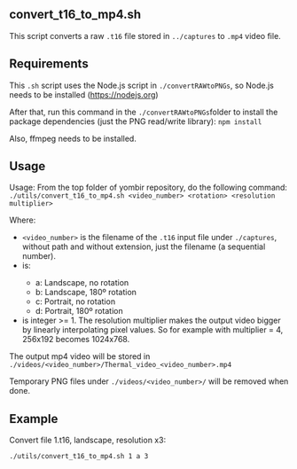 
## convert_t16_to_mp4.sh

This script converts a raw ```.t16``` file stored in ```../captures``` to ```.mp4``` video file.

## Requirements

This ```.sh``` script uses the Node.js script in ```./convertRAWtoPNGs```, so Node.js needs to be installed (https://nodejs.org)

After that, run this command in the ```./convertRAWtoPNGs```folder  to install the package dependencies (just the PNG read/write library):
```npm install```

Also, ffmpeg needs to be installed.

## Usage

Usage: From the top folder of yombir repository, do the following command:
```./utils/convert_t16_to_mp4.sh <video_number> <rotation> <resolution multiplier>```

Where:
- ```<video_number>``` is the filename of the ```.t16``` input file under ```./captures```, without path and without extension, just the filename (a sequential number).
- <rotation> is:
	- a: Landscape, no rotation
	- b: Landscape, 180º rotation
	- c: Portrait, no rotation
	- d: Portrait, 180º rotation
- <resolution multiplier> is integer >= 1. The resolution multiplier makes the output video bigger by linearly interpolating pixel values. So for example with multiplier = 4, 256x192 becomes 1024x768.

The output mp4 video will be stored in ```./videos/<video_number>/Thermal_video_<video_number>.mp4```

Temporary PNG files under ```./videos/<video_number>/``` will be removed when done.

## Example

Convert file 1.t16, landscape, resolution x3:
```
./utils/convert_t16_to_mp4.sh 1 a 3
```
